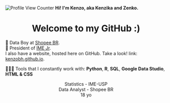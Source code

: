 
![Profile View Counter](https://komarev.com/ghpvc/?username=KenzoBH&color=brightgreen) **Hi! I'm Kenzo, aka Kenzika and Zenko.**

<h1 align="center">Welcome to my GitHub :)</h1>

🧡 Data Boy at [Shopee BR](https://shopee.com.br).  
🖤 President of [IME Jr](https://imejr.com/).  
I also have a website, hosted here on GitHub. Take a look! link: [kenzobh.github.io](https://kenzobh.github.io/).

👨🏻‍💻 Tools that I constantly work with: **Python**, **R**, **SQL**, **Google Data Studio**, **HTML & CSS**

<p align="center">Statistics - IME-USP<br>Data Analyst - Shopee BR<br>18 yo</p>
